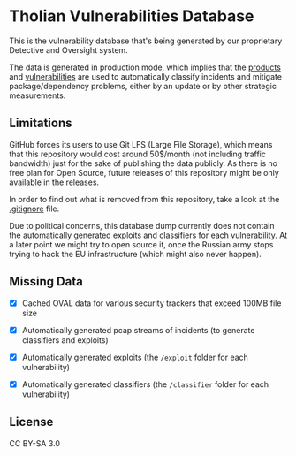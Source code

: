 # Tholian Vulnerabilities Database

This is the vulnerability database that's being generated by our proprietary Detective and Oversight system.

The data is generated in production mode, which implies that the [products](/product) and [vulnerabilities](/vulnerability)
are used to automatically classify incidents and mitigate package/dependency problems, either by an update
or by other strategic measurements.


## Limitations

GitHub forces its users to use Git LFS (Large File Storage), which means that this repository
would cost around 50$/month (not including traffic bandwidth) just for the sake of publishing the
data publicly. As there is no free plan for Open Source, future releases of this repository might
be only available in the [releases](https://github.com/tholian-network/vulnerabilities/releases).

In order to find out what is removed from this repository, take a look at the [.gitignore](/.gitignore) file.

Due to political concerns, this database dump currently does not contain the automatically generated
exploits and classifiers for each vulnerability. At a later point we might try to open source it, once
the Russian army stops trying to hack the EU infrastructure (which might also never happen).


## Missing Data

- [x] Cached OVAL data for various security trackers that exceed 100MB file size
- [x] Automatically generated pcap streams of incidents (to generate classifiers and exploits)
- [x] Automatically generated exploits (the `/exploit` folder for each vulnerability)
- [x] Automatically generated classifiers (the `/classifier` folder for each vulnerability)


## License

CC BY-SA 3.0

